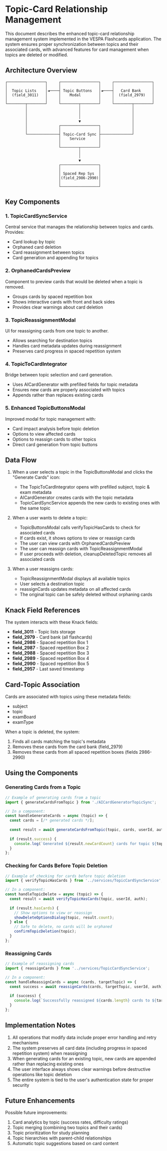 # Topic-Card Relationship Management

This document describes the enhanced topic-card relationship management system implemented in the VESPA Flashcards application. The system ensures proper synchronization between topics and their associated cards, with advanced features for card management when topics are deleted or modified.

## Architecture Overview

```
┌─────────────────┐     ┌─────────────────┐     ┌─────────────────┐
│                 │     │                 │     │                 │
│  Topic Lists    │◄────┤ Topic Buttons   │◄────┤   Card Bank     │
│  (field_3011)   │     │    Modal        │     │  (field_2979)   │
│                 │     │                 │     │                 │
└────────┬────────┘     └────────┬────────┘     └────────┬────────┘
         │                       │                       │
         │                       │                       │
         │                       │                       │
         │                       ▼                       │
         │              ┌─────────────────┐              │
         │              │                 │              │
         └──────────────┤ Topic-Card Sync ├──────────────┘
                        │    Service      │
                        │                 │
                        └────────┬────────┘
                                 │
                                 │
                                 ▼
                        ┌─────────────────┐
                        │                 │
                        │ Spaced Rep Sys  │
                        │(field_2986-2990)│
                        │                 │
                        └─────────────────┘
```

## Key Components

### 1. TopicCardSyncService
Central service that manages the relationship between topics and cards. Provides:
- Card lookup by topic
- Orphaned card deletion
- Card reassignment between topics
- Card generation and appending for topics

### 2. OrphanedCardsPreview
Component to preview cards that would be deleted when a topic is removed.
- Groups cards by spaced repetition box
- Shows interactive cards with front and back sides
- Provides clear warnings about card deletion

### 3. TopicReassignmentModal
UI for reassigning cards from one topic to another.
- Allows searching for destination topics
- Handles card metadata updates during reassignment
- Preserves card progress in spaced repetition system

### 4. TopicToCardIntegrator
Bridge between topic selection and card generation.
- Uses AICardGenerator with prefilled fields for topic metadata
- Ensures new cards are properly associated with topics
- Appends rather than replaces existing cards

### 5. Enhanced TopicButtonsModal
Improved modal for topic management with:
- Card impact analysis before topic deletion
- Options to view affected cards
- Options to reassign cards to other topics
- Direct card generation from topic buttons

## Data Flow

1. When a user selects a topic in the TopicButtonsModal and clicks the "Generate Cards" icon:
   - The TopicToCardIntegrator opens with prefilled subject, topic & exam metadata
   - AICardGenerator creates cards with the topic metadata
   - TopicCardSyncService appends the new cards to existing ones with the same topic

2. When a user wants to delete a topic:
   - TopicButtonsModal calls verifyTopicHasCards to check for associated cards
   - If cards exist, it shows options to view or reassign cards
   - The user can view cards with OrphanedCardsPreview
   - The user can reassign cards with TopicReassignmentModal
   - If user proceeds with deletion, cleanupDeletedTopic removes all associated cards

3. When a user reassigns cards:
   - TopicReassignmentModal displays all available topics
   - User selects a destination topic
   - reassignCards updates metadata on all affected cards
   - The original topic can be safely deleted without orphaning cards

## Knack Field References

The system interacts with these Knack fields:
- **field_3011** - Topic lists storage
- **field_2979** - Card bank (all flashcards)
- **field_2986** - Spaced repetition Box 1
- **field_2987** - Spaced repetition Box 2
- **field_2988** - Spaced repetition Box 3
- **field_2989** - Spaced repetition Box 4
- **field_2990** - Spaced repetition Box 5
- **field_2957** - Last saved timestamp

## Card-Topic Association

Cards are associated with topics using these metadata fields:
- subject
- topic
- examBoard
- examType

When a topic is deleted, the system:
1. Finds all cards matching the topic's metadata
2. Removes these cards from the card bank (field_2979)
3. Removes these cards from all spaced repetition boxes (fields 2986-2990)

## Using the Components

### Generating Cards from a Topic

```jsx
// Example of generating cards from a topic
import { generateCardsFromTopic } from './AICardGeneratorTopicSync';

// In a component:
const handleGenerateCards = async (topic) => {
  const cards = [/* generated cards */];
  
  const result = await generateCardsFromTopic(topic, cards, userId, auth);
  
  if (result.success) {
    console.log(`Generated ${result.newCardCount} cards for topic ${topic.name}`);
  }
};
```

### Checking for Cards Before Topic Deletion

```jsx
// Example of checking for cards before topic deletion
import { verifyTopicHasCards } from '../services/TopicCardSyncService';

// In a component:
const handleTopicDelete = async (topic) => {
  const result = await verifyTopicHasCards(topic, userId, auth);
  
  if (result.hasCards) {
    // Show options to view or reassign
    showDeleteOptionsDialog(topic, result.count);
  } else {
    // Safe to delete, no cards will be orphaned
    confirmTopicDeletion(topic);
  }
};
```

### Reassigning Cards

```jsx
// Example of reassigning cards
import { reassignCards } from '../services/TopicCardSyncService';

// In a component:
const handleReassignCards = async (cards, targetTopic) => {
  const success = await reassignCards(cards, targetTopic, userId, auth);
  
  if (success) {
    console.log(`Successfully reassigned ${cards.length} cards to ${targetTopic.name}`);
  }
};
```

## Implementation Notes

1. All operations that modify data include proper error handling and retry mechanisms
2. The system preserves all card data (including progress in spaced repetition system) when reassigning
3. When generating cards for an existing topic, new cards are appended rather than replacing existing ones
4. The user interface always shows clear warnings before destructive operations like topic deletion
5. The entire system is tied to the user's authentication state for proper security

## Future Enhancements

Possible future improvements:
1. Card analytics by topic (success rates, difficulty ratings)
2. Topic merging (combining two topics and their cards)
3. Topic prioritization for study planning
4. Topic hierarchies with parent-child relationships
5. Automatic topic suggestions based on card content

